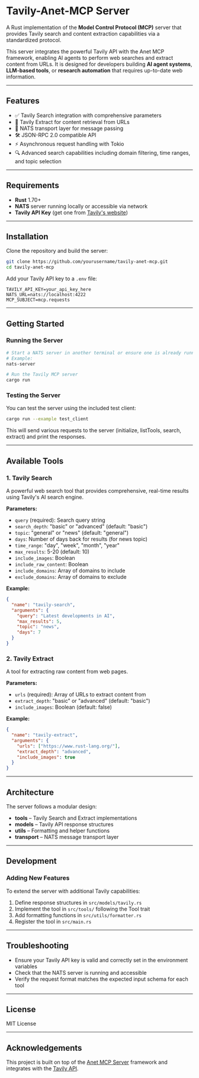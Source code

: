 # Tavily-Anet-MCP Server

A Rust implementation of the **Model Control Protocol (MCP)** server that provides Tavily search and content extraction capabilities via a standardized protocol.

This server integrates the powerful Tavily API with the Anet MCP framework, enabling AI agents to perform web searches and extract content from URLs. It is designed for developers building **AI agent systems**, **LLM-based tools**, or **research automation** that requires up-to-date web information.

---

## Features

- ✅ Tavily Search integration with comprehensive parameters  
- 📄 Tavily Extract for content retrieval from URLs  
- 🔄 NATS transport layer for message passing  
- 🛠️ JSON-RPC 2.0 compatible API  
- ⚡ Asynchronous request handling with Tokio  
- 🔍 Advanced search capabilities including domain filtering, time ranges, and topic selection

---

## Requirements

- **Rust** 1.70+  
- **NATS** server running locally or accessible via network
- **Tavily API Key** (get one from [Tavily's website](https://tavily.com))

---

## Installation

Clone the repository and build the server:

```bash
git clone https://github.com/yourusername/tavily-anet-mcp.git
cd tavily-anet-mcp
```

Add your Tavily API key to a `.env` file:

```
TAVILY_API_KEY=your_api_key_here
NATS_URL=nats://localhost:4222
MCP_SUBJECT=mcp.requests
```

---

## Getting Started

### Running the Server

```bash
# Start a NATS server in another terminal or ensure one is already running
# Example:
nats-server

# Run the Tavily MCP server
cargo run
```

### Testing the Server

You can test the server using the included test client:

```bash
cargo run --example test_client
```

This will send various requests to the server (initialize, listTools, search, extract) and print the responses.

---

## Available Tools

### 1. Tavily Search

A powerful web search tool that provides comprehensive, real-time results using Tavily's AI search engine.

**Parameters:**

- `query` (required): Search query string
- `search_depth`: "basic" or "advanced" (default: "basic")  
- `topic`: "general" or "news" (default: "general")
- `days`: Number of days back for results (for news topic)
- `time_range`: "day", "week", "month", "year"
- `max_results`: 5-20 (default: 10)
- `include_images`: Boolean
- `include_raw_content`: Boolean
- `include_domains`: Array of domains to include
- `exclude_domains`: Array of domains to exclude

**Example:**

```json
{
  "name": "tavily-search",
  "arguments": {
    "query": "Latest developments in AI",
    "max_results": 5,
    "topic": "news",
    "days": 7
  }
}
```

### 2. Tavily Extract

A tool for extracting raw content from web pages.

**Parameters:**

- `urls` (required): Array of URLs to extract content from
- `extract_depth`: "basic" or "advanced" (default: "basic")
- `include_images`: Boolean (default: false)

**Example:**

```json
{
  "name": "tavily-extract",
  "arguments": {
    "urls": ["https://www.rust-lang.org/"],
    "extract_depth": "advanced",
    "include_images": true
  }
}
```

---

## Architecture

The server follows a modular design:

- **tools** – Tavily Search and Extract implementations
- **models** – Tavily API response structures
- **utils** – Formatting and helper functions
- **transport** – NATS message transport layer

---

## Development

### Adding New Features

To extend the server with additional Tavily capabilities:

1. Define response structures in `src/models/tavily.rs`
2. Implement the tool in `src/tools/` following the Tool trait
3. Add formatting functions in `src/utils/formatter.rs`
4. Register the tool in `src/main.rs`

---

## Troubleshooting

- Ensure your Tavily API key is valid and correctly set in the environment variables
- Check that the NATS server is running and accessible
- Verify the request format matches the expected input schema for each tool

---

## License

MIT License

---

## Acknowledgements

This project is built on top of the [Anet MCP Server](https://github.com/marekkucak/anet-mcp-server) framework and integrates with the [Tavily API](https://tavily.com).
